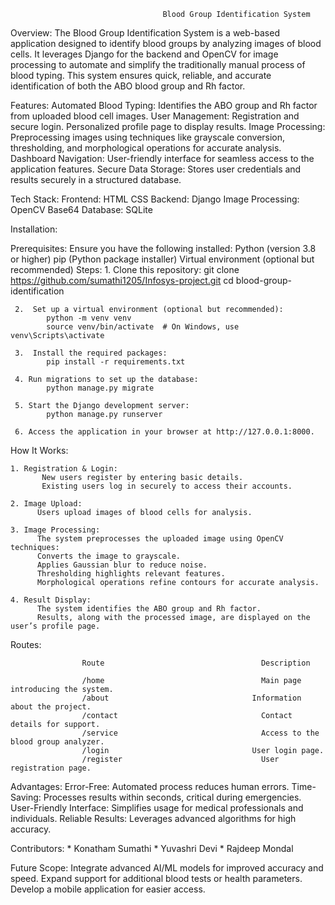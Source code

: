                                       Blood Group Identification System


Overview:
      The Blood Group Identification System is a web-based application designed to identify blood groups by analyzing images of blood cells. It leverages Django for the backend and OpenCV for image processing to automate and simplify the traditionally manual process of blood typing. This system ensures quick, reliable, and accurate identification of both the ABO blood group and Rh factor.

Features:
      Automated Blood Typing: Identifies the ABO group and Rh factor from uploaded blood cell images.
      User Management:
      Registration and secure login.
      Personalized profile page to display results.
      Image Processing:
      Preprocessing images using techniques like grayscale conversion, thresholding, and morphological operations for accurate analysis.
      Dashboard Navigation: User-friendly interface for seamless access to the application features.
      Secure Data Storage: Stores user credentials and results securely in a structured database.

Tech Stack:
      Frontend:
            HTML
            CSS
      Backend:
            Django
      Image Processing:
            OpenCV
            Base64
      Database:
            SQLite

Installation:

Prerequisites:
       Ensure you have the following installed:
            Python (version 3.8 or higher)
            pip (Python package installer)
            Virtual environment (optional but recommended)
      Steps:
     1.  Clone this repository:
            git clone https://github.com/sumathi1205/Infosys-project.git
            cd blood-group-identification

     2.  Set up a virtual environment (optional but recommended):
            python -m venv venv
            source venv/bin/activate  # On Windows, use venv\Scripts\activate

     3.  Install the required packages:
            pip install -r requirements.txt
            
     4. Run migrations to set up the database:
            python manage.py migrate

     5. Start the Django development server:
            python manage.py runserver

     6. Access the application in your browser at http://127.0.0.1:8000.



How It Works:

    1. Registration & Login:
           New users register by entering basic details.
           Existing users log in securely to access their accounts.

    2. Image Upload:
          Users upload images of blood cells for analysis.
          
    3. Image Processing:
          The system preprocesses the uploaded image using OpenCV techniques:
          Converts the image to grayscale.
          Applies Gaussian blur to reduce noise.
          Thresholding highlights relevant features.
          Morphological operations refine contours for accurate analysis.
          
    4. Result Display:
          The system identifies the ABO group and Rh factor.
          Results, along with the processed image, are displayed on the user’s profile page.


Routes:


                    Route	                                Description
                    
                    /home	                                Main page introducing the system.
                    /about	                              Information about the project.
                    /contact	                            Contact details for support.
                    /service	                            Access to the blood group analyzer.
                    /login	                              User login page.
                    /register	                            User registration page.






Advantages:
      Error-Free: Automated process reduces human errors.
      Time-Saving: Processes results within seconds, critical during emergencies.
      User-Friendly Interface: Simplifies usage for medical professionals and individuals.
      Reliable Results: Leverages advanced algorithms for high accuracy.

      
Contributors:
     * Konatham Sumathi
     * Yuvashri Devi
     * Rajdeep Mondal

Future Scope:
      Integrate advanced AI/ML models for improved accuracy and speed.
      Expand support for additional blood tests or health parameters.
      Develop a mobile application for easier access.
